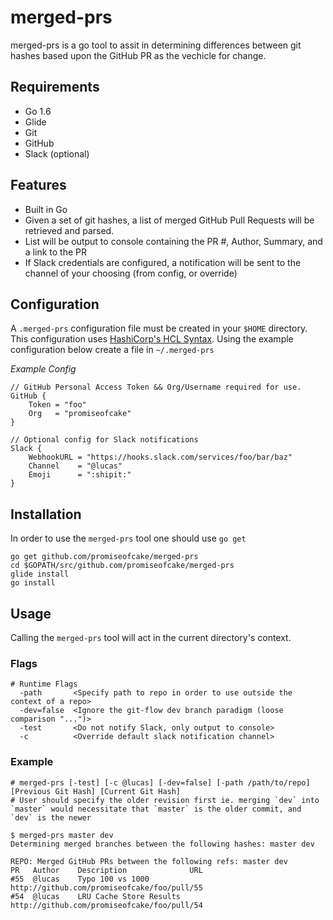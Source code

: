 # merged-prs

merged-prs is a go tool to assit in determining differences between git hashes based upon the GitHub PR as the vechicle for change.

## Requirements

- Go 1.6
- Glide
- Git
- GitHub
- Slack (optional)

## Features

- Built in Go
- Given a set of git hashes, a list of merged GitHub Pull Requests will be retrieved and parsed.
- List will be output to console containing the PR #, Author, Summary, and a link to the PR
- If Slack credentials are configured, a notification will be sent to the channel of your choosing (from config, or override)

## Configuration

A `.merged-prs` configuration file must be created in your `$HOME` directory. This configuration uses [HashiCorp's HCL Syntax](https://github.com/hashicorp/hcl#syntax).
Using the example configuration below create a file in `~/.merged-prs`

*Example Config*

```
// GitHub Personal Access Token && Org/Username required for use.
GitHub {
    Token = "foo"
    Org   = "promiseofcake"
}

// Optional config for Slack notifications
Slack {
    WebhookURL = "https://hooks.slack.com/services/foo/bar/baz"
    Channel    = "@lucas"
    Emoji      = ":shipit:"
}

```

## Installation

In order to use the `merged-prs` tool one should use `go get`

```
go get github.com/promiseofcake/merged-prs
cd $GOPATH/src/github.com/promiseofcake/merged-prs
glide install
go install
```

## Usage

Calling the `merged-prs` tool will act in the current directory's context.

### Flags

```
# Runtime Flags
  -path       <Specify path to repo in order to use outside the context of a repo>
  -dev=false  <Ignore the git-flow dev branch paradigm (loose comparison "...")>
  -test       <Do not notify Slack, only output to console>
  -c          <Override default slack notification channel>
```

### Example

```
# merged-prs [-test] [-c @lucas] [-dev=false] [-path /path/to/repo] [Previous Git Hash] [Current Git Hash]
# User should specify the older revision first ie. merging `dev` into `master` would necessitate that `master` is the older commit, and `dev` is the newer

$ merged-prs master dev
Determining merged branches between the following hashes: master dev

REPO: Merged GitHub PRs between the following refs: master dev
PR   Author    Description              URL
#55  @lucas    Typo 100 vs 1000         http://github.com/promiseofcake/foo/pull/55
#54  @lucas    LRU Cache Store Results  http://github.com/promiseofcake/foo/pull/54
```
